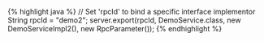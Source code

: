 {% highlight java %}
// Set 'rpcId' to bind a specific interface implementor
String rpcId = "demo2";
server.export(rpcId, DemoService.class, new DemoServiceImpl2(), new RpcParameter());
{% endhighlight %}
